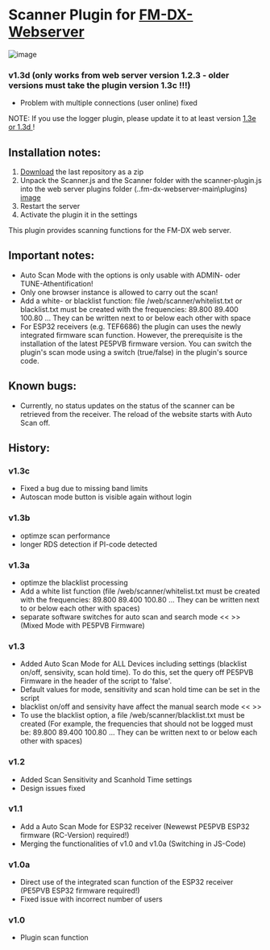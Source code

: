 # Scanner Plugin for [FM-DX-Webserver](https://github.com/NoobishSVK/fm-dx-webserver)
![image](https://github.com/Highpoint2000/webserver-scanner/assets/168109804/548c8bac-1cc0-4c25-8272-fc039b495d4e)

### v1.3d (only works from web server version 1.2.3 - older versions must take the plugin version 1.3c !!!)
- Problem with multiple connections (user online) fixed

NOTE: If you use the logger plugin, please update it to at least version [1.3e or 1.3d ](https://github.com/Highpoint2000/webserver-logger/releases)!

## Installation notes:

1. [Download](https://github.com/Highpoint2000/webserver-scanner/releases) the last repository as a zip
2. Unpack the Scanner.js and the Scanner folder with the scanner-plugin.js into the web server plugins folder (..fm-dx-webserver-main\plugins) 
[image](https://github.com/Highpoint2000/webserver-scanner/assets/168109804/15e5d4eb-eb09-4466-972b-20a569737cf0)
3. Restart the server
4. Activate the plugin it in the settings

This plugin provides scanning functions for the FM-DX web server.

## Important notes: 

- Auto Scan Mode with the options is only usable with ADMIN- oder TUNE-Athentification! 
- Only one browser instance is allowed to carry out the scan!
- Add a white- or blacklist function: file /web/scanner/whitelist.txt or blacklist.txt must be created with the frequencies:  89.800 89.400 100.80 ... They can be written next to or below each other with space
- For ESP32 receivers (e.g. TEF6686) the plugin can uses the newly integrated firmware scan function. However, the prerequisite is the installation of the latest PE5PVB firmware version. You can switch the plugin's scan mode using a switch (true/false) in the plugin's source code. 

## Known bugs:
- Currently, no status updates on the status of the scanner can be retrieved from the receiver. The reload of the website starts with Auto Scan off. 

## History: 

### v1.3c
- Fixed a bug due to missing band limits
- Autoscan mode button is visible again without login

### v1.3b
- optimze scan performance
- longer RDS detection if PI-code detected

### v1.3a
- optimze the blacklist processing
- Add a white list function (file /web/scanner/whitelist.txt must be created with the frequencies:  89.800 89.400 100.80 ... They can be written next to or below each other with spaces)
- separate software switches for auto scan and search mode << >> (Mixed Mode with PE5PVB Firmware) 

### v1.3
- Added Auto Scan Mode for ALL Devices including settings (blacklist on/off, sensivity, scan hold time). To do this, set the query off PE5PVB Firmware in the header of the script to 'false'.
- Default values ​​for mode, sensitivity and scan hold time can be set in the script
- blacklist on/off and sensivity have affect the manual search mode << >>
- To use the blacklist option, a file /web/scanner/blacklist.txt must be created  (For example, the frequencies that should not be logged must be: 89.800 89.400 100.80 ... They can be written next to or below each other with spaces)

### v1.2
- Added Scan Sensitivity and Scanhold Time settings
- Design issues fixed

### v1.1
- Add a Auto Scan Mode for ESP32 receiver (Newewst PE5PVB ESP32 firmware (RC-Version) required!)
- Merging the functionalities of v1.0 and v1.0a (Switching in JS-Code)

### v1.0a
- Direct use of the integrated scan function of the ESP32 receiver (PE5PVB ESP32 firmware required!)
- Fixed issue with incorrect number of users

### v1.0
- Plugin scan function 
